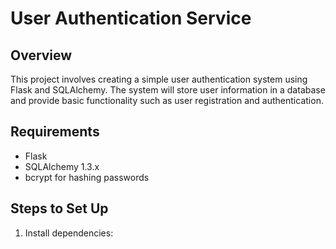 # User Authentication Service

## Overview
This project involves creating a simple user authentication system using Flask and SQLAlchemy. The system will store user information in a database and provide basic functionality such as user registration and authentication.

## Requirements
- Flask
- SQLAlchemy 1.3.x
- bcrypt for hashing passwords

## Steps to Set Up
1. Install dependencies:

